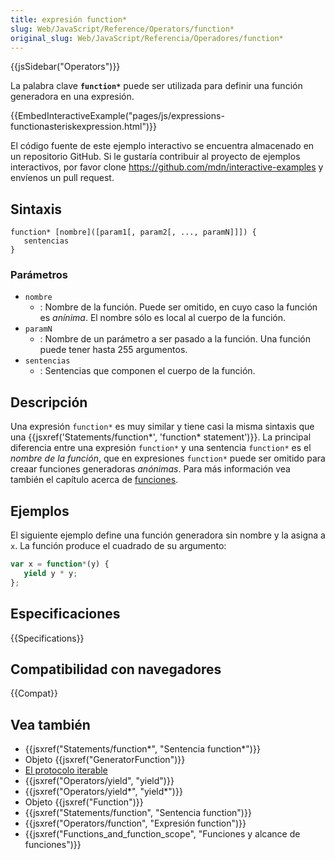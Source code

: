 ```yaml
---
title: expresión function*
slug: Web/JavaScript/Reference/Operators/function*
original_slug: Web/JavaScript/Referencia/Operadores/function*
---
```


{{jsSidebar("Operators")}}

La palabra clave **`function*`** puede ser utilizada para definir una función generadora en una expresión.

{{EmbedInteractiveExample("pages/js/expressions-functionasteriskexpression.html")}}

El código fuente de este ejemplo interactivo se encuentra almacenado en un repositorio GitHub. Si le gustaría contribuir al proyecto de ejemplos interactivos, por favor clone <https://github.com/mdn/interactive-examples> y envíenos un pull request.

## Sintaxis

```
function* [nombre]([param1[, param2[, ..., paramN]]]) {
   sentencias
}
```

### Parámetros

- `nombre`
  - : Nombre de la función. Puede ser omitido, en cuyo caso la función es _anínima_. El nombre sólo es local al cuerpo de la función.
- `paramN`
  - : Nombre de un parámetro a ser pasado a la función. Una función puede tener hasta 255 argumentos.
- `sentencias`
  - : Sentencias que componen el cuerpo de la función.

## Descripción

Una expresión `function*` es muy similar y tiene casi la misma sintaxis que una {{jsxref('Statements/function*', 'function* statement')}}. La principal diferencia entre una expresión `function*` y una sentencia `function*` es el _nombre de la función_, que en expresiones `function*` puede ser omitido para creaar funciones generadoras _anónimas_. Para más información vea también el capítulo acerca de [funciones](/es/docs/Web/JavaScript/Reference/Functions).

## Ejemplos

El siguiente ejemplo define una función generadora sin nombre y la asigna a `x`. La función produce el cuadrado de su argumento:

```js
var x = function*(y) {
   yield y * y;
};
```

## Especificaciones

{{Specifications}}

## Compatibilidad con navegadores

{{Compat}}

## Vea también

- {{jsxref("Statements/function*", "Sentencia function*")}}
- Objeto {{jsxref("GeneratorFunction")}}
- [El protocolo iterable](/es/docs/Web/JavaScript/Referencia/Iteration_protocols)
- {{jsxref("Operators/yield", "yield")}}
- {{jsxref("Operators/yield*", "yield*")}}
- Objeto {{jsxref("Function")}}
- {{jsxref("Statements/function", "Sentencia function")}}
- {{jsxref("Operators/function", "Expresión function")}}
- {{jsxref("Functions_and_function_scope", "Funciones y alcance de funciones")}}
